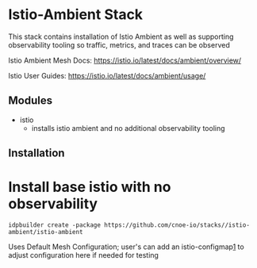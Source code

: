 # Istio-Ambient Stack

This stack contains installation of Istio Ambient as well as supporting observability tooling so traffic, metrics, and traces can be observed

Istio Ambient Mesh Docs: https://istio.io/latest/docs/ambient/overview/

Istio User Guides: https://istio.io/latest/docs/ambient/usage/

## Modules
- istio
  - installs istio ambient and no additional observability tooling

## Installation

# Install base istio with no observability

`idpbuilder create -package https://github.com/cnoe-io/stacks//istio-ambient/istio-ambient`

Uses Default Mesh Configuration; user's can add an istio-configmap[1] to adjust configuration here if needed for testing 

[1]: https://istio.io/latest/docs/reference/config/istio.mesh.v1alpha1/
